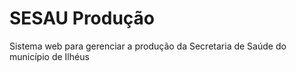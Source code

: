 # SESAU Produção

Sistema web para gerenciar a produção da Secretaria de Saúde do município de Ilhéus